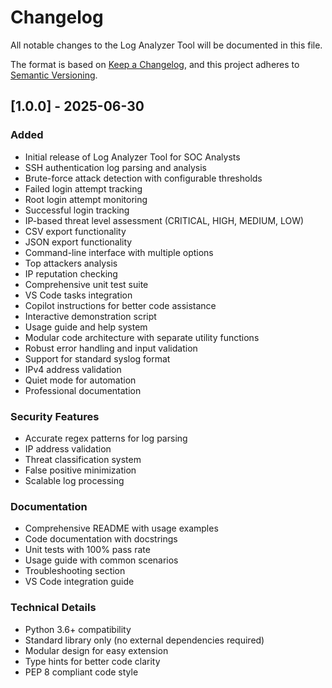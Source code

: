 # Changelog

All notable changes to the Log Analyzer Tool will be documented in this file.

The format is based on [Keep a Changelog](https://keepachangelog.com/en/1.0.0/),
and this project adheres to [Semantic Versioning](https://semver.org/spec/v2.0.0.html).

## [1.0.0] - 2025-06-30

### Added

- Initial release of Log Analyzer Tool for SOC Analysts
- SSH authentication log parsing and analysis
- Brute-force attack detection with configurable thresholds
- Failed login attempt tracking
- Root login attempt monitoring
- Successful login tracking
- IP-based threat level assessment (CRITICAL, HIGH, MEDIUM, LOW)
- CSV export functionality
- JSON export functionality
- Command-line interface with multiple options
- Top attackers analysis
- IP reputation checking
- Comprehensive unit test suite
- VS Code tasks integration
- Copilot instructions for better code assistance
- Interactive demonstration script
- Usage guide and help system
- Modular code architecture with separate utility functions
- Robust error handling and input validation
- Support for standard syslog format
- IPv4 address validation
- Quiet mode for automation
- Professional documentation

### Security Features

- Accurate regex patterns for log parsing
- IP address validation
- Threat classification system
- False positive minimization
- Scalable log processing

### Documentation

- Comprehensive README with usage examples
- Code documentation with docstrings
- Unit tests with 100% pass rate
- Usage guide with common scenarios
- Troubleshooting section
- VS Code integration guide

### Technical Details

- Python 3.6+ compatibility
- Standard library only (no external dependencies required)
- Modular design for easy extension
- Type hints for better code clarity
- PEP 8 compliant code style
